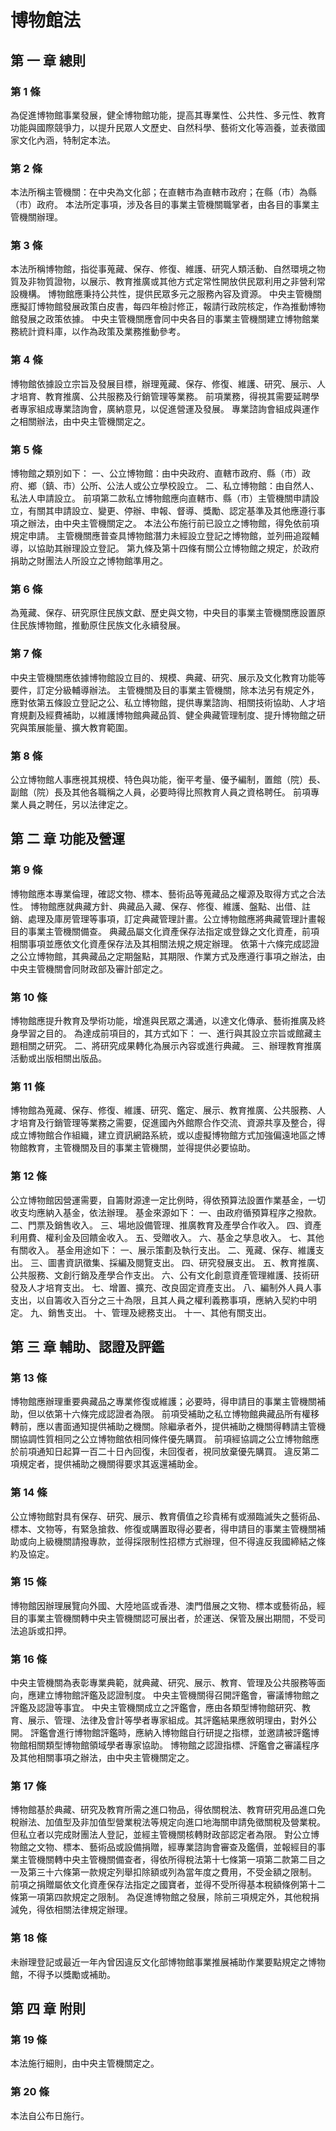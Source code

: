 # 博物館法

##    第 一 章 總則

### 第 1 條

為促進博物館事業發展，健全博物館功能，提高其專業性、公共性、多元性、教育功能與國際競爭力，以提升民眾人文歷史、自然科學、藝術文化等涵養，並表徵國家文化內涵，特制定本法。

### 第 2 條

本法所稱主管機關：在中央為文化部；在直轄市為直轄市政府；在縣（市）為縣（市）政府。
本法所定事項，涉及各目的事業主管機關職掌者，由各目的事業主管機關辦理。

### 第 3 條

本法所稱博物館，指從事蒐藏、保存、修復、維護、研究人類活動、自然環境之物質及非物質證物，以展示、教育推廣或其他方式定常性開放供民眾利用之非營利常設機構。
博物館應秉持公共性，提供民眾多元之服務內容及資源。
中央主管機關應擬訂博物館發展政策白皮書，每四年檢討修正，報請行政院核定，作為推動博物館發展之政策依據。
中央主管機關應會同中央各目的事業主管機關建立博物館業務統計資料庫，以作為政策及業務推動參考。

### 第 4 條

博物館依據設立宗旨及發展目標，辦理蒐藏、保存、修復、維護、研究、展示、人才培育、教育推廣、公共服務及行銷管理等業務。
前項業務，得視其需要延聘學者專家組成專業諮詢會，廣納意見，以促進營運及發展。
專業諮詢會組成與運作之相關辦法，由中央主管機關定之。

### 第 5 條

博物館之類別如下：
一、公立博物館：由中央政府、直轄市政府、縣（市）政府、鄉（鎮、市）公所、公法人或公立學校設立。
二、私立博物館：由自然人、私法人申請設立。
前項第二款私立博物館應向直轄市、縣（市）主管機關申請設立，有關其申請設立、變更、停辦、申報、督導、獎勵、認定基準及其他應遵行事項之辦法，由中央主管機關定之。
本法公布施行前已設立之博物館，得免依前項規定申請。
主管機關應普查具博物館潛力未經設立登記之博物館，並列冊追蹤輔導，以協助其辦理設立登記。
第九條及第十四條有關公立博物館之規定，於政府捐助之財團法人所設立之博物館準用之。

### 第 6 條

為蒐藏、保存、研究原住民族文獻、歷史與文物，中央目的事業主管機關應設置原住民族博物館，推動原住民族文化永續發展。

### 第 7 條

中央主管機關應依據博物館設立目的、規模、典藏、研究、展示及文化教育功能等要件，訂定分級輔導辦法。
主管機關及目的事業主管機關，除本法另有規定外，應對依第五條設立登記之公、私立博物館，提供專業諮詢、相關技術協助、人才培育規劃及經費補助，以維護博物館典藏品質、健全典藏管理制度、提升博物館之研究與策展能量、擴大教育範圍。

### 第 8 條

公立博物館人事應視其規模、特色與功能，衡平考量、優予編制，置館（院）長、副館（院）長及其他各職稱之人員，必要時得比照教育人員之資格聘任。
前項專業人員之聘任，另以法律定之。

##    第 二 章 功能及營運

### 第 9 條

博物館應本專業倫理，確認文物、標本、藝術品等蒐藏品之權源及取得方式之合法性。
博物館應就典藏方針、典藏品入藏、保存、修復、維護、盤點、出借、註銷、處理及庫房管理等事項，訂定典藏管理計畫。公立博物館應將典藏管理計畫報目的事業主管機關備查。
典藏品屬文化資產保存法指定或登錄之文化資產，前項相關事項並應依文化資產保存法及其相關法規之規定辦理。
依第十六條完成認證之公立博物館，其典藏品之定期盤點，其期限、作業方式及應遵行事項之辦法，由中央主管機關會同財政部及審計部定之。

### 第 10 條

博物館應提升教育及學術功能，增進與民眾之溝通，以達文化傳承、藝術推廣及終身學習之目的。
為達成前項目的，其方式如下：
一、進行與其設立宗旨或館藏主題相關之研究。
二、將研究成果轉化為展示內容或進行典藏。
三、辦理教育推廣活動或出版相關出版品。

### 第 11 條

博物館為蒐藏、保存、修復、維護、研究、鑑定、展示、教育推廣、公共服務、人才培育及行銷管理等業務之需要，促進國內外館際合作交流、資源共享及整合，得成立博物館合作組織，建立資訊網路系統，或以虛擬博物館方式加強偏遠地區之博物館教育，主管機關及目的事業主管機關，並得提供必要協助。

### 第 12 條

公立博物館因營運需要，自籌財源達一定比例時，得依預算法設置作業基金，一切收支均應納入基金，依法辦理。
基金來源如下：
一、由政府循預算程序之撥款。
二、門票及銷售收入。
三、場地設備管理、推廣教育及產學合作收入。
四、資產利用費、權利金及回饋金收入。
五、受贈收入。
六、基金之孳息收入。
七、其他有關收入。
基金用途如下：
一、展示策劃及執行支出。
二、蒐藏、保存、維護支出。
三、圖書資訊徵集、採編及閱覽支出。
四、研究發展支出。
五、教育推廣、公共服務、文創行銷及產學合作支出。
六、公有文化創意資產管理維護、技術研發及人才培育支出。
七、增置、擴充、改良固定資產支出。
八、編制外人員人事支出，以自籌收入百分之三十為限，且其人員之權利義務事項，應納入契約中明定。
九、銷售支出。
十、管理及總務支出。
十一、其他有關支出。

##    第 三 章 輔助、認證及評鑑

### 第 13 條

博物館應辦理重要典藏品之專業修復或維護；必要時，得申請目的事業主管機關補助，但以依第十六條完成認證者為限。
前項受補助之私立博物館典藏品所有權移轉前，應以書面通知提供補助之機關。除繼承者外，提供補助之機關得轉請主管機關協調性質相同之公立博物館依相同條件優先購買。
前項經協調之公立博物館應於前項通知日起算一百二十日內回復，未回復者，視同放棄優先購買。
違反第二項規定者，提供補助之機關得要求其返還補助金。

### 第 14 條

公立博物館對具有保存、研究、展示、教育價值之珍貴稀有或瀕臨滅失之藝術品、標本、文物等，有緊急搶救、修復或購置取得必要者，得申請目的事業主管機關補助或向上級機關請撥專款，並得採限制性招標方式辦理，但不得違反我國締結之條約及協定。

### 第 15 條

博物館因辦理展覽向外國、大陸地區或香港、澳門借展之文物、標本或藝術品，經目的事業主管機關轉中央主管機關認可展出者，於運送、保管及展出期間，不受司法追訴或扣押。

### 第 16 條

中央主管機關為表彰專業典範，就典藏、研究、展示、教育、管理及公共服務等面向，應建立博物館評鑑及認證制度。
中央主管機關得召開評鑑會，審議博物館之評鑑及認證等事宜。
中央主管機關成立之評鑑會，應由各類型博物館研究、教育、展示、管理、法律及會計等學者專家組成。其評鑑結果應敘明理由，對外公開。
評鑑會進行博物館評鑑時，應納入博物館自行研提之指標，並邀請被評鑑博物館相關類型博物館領域學者專家協助。
博物館之認證指標、評鑑會之審議程序及其他相關事項之辦法，由中央主管機關定之。

### 第 17 條

博物館基於典藏、研究及教育所需之進口物品，得依關稅法、教育研究用品進口免稅辦法、加值型及非加值型營業稅法等規定向進口地海關申請免徵關稅及營業稅。但私立者以完成財團法人登記，並經主管機關核轉財政部認定者為限。
對公立博物館之文物、標本、藝術品或設備捐贈，經專業諮詢會審查及鑑價，並報經目的事業主管機關轉中央主管機關備查者，得依所得稅法第十七條第一項第二款第二目之一及第三十六條第一款規定列舉扣除額或列為當年度之費用，不受金額之限制。
前項之捐贈屬依文化資產保存法指定之國寶者，並得不受所得基本稅額條例第十二條第一項第四款規定之限制。
為促進博物館之發展，除前三項規定外，其他稅捐減免，得依相關法律規定辦理。

### 第 18 條

未辦理登記或最近一年內曾因違反文化部博物館事業推展補助作業要點規定之博物館，不得予以獎勵或補助。

##    第 四 章 附則

### 第 19 條

本法施行細則，由中央主管機關定之。

### 第 20 條

本法自公布日施行。

